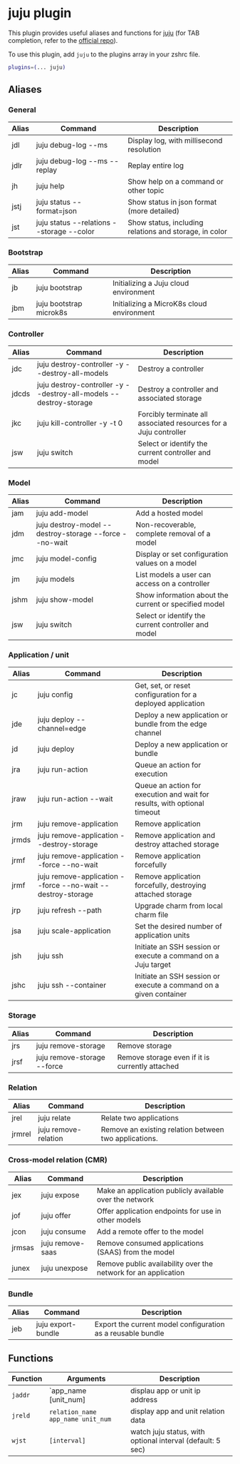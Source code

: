 # juju plugin

This plugin provides useful aliases and functions for [juju](https://juju.is/)
(for TAB completion, refer to the 
[official repo](https://github.com/juju/juju/blob/develop/etc/bash_completion.d/juju)).

To use this plugin, add `juju` to the plugins array in your zshrc file.

```zsh
plugins=(... juju)
```

## Aliases

### General
| Alias | Command                                                | Description                                                               |
|-------|--------------------------------------------------------|---------------------------------------------------------------------------|
| jdl   | juju debug-log --ms                                    | Display log, with millisecond resolution                                  |
| jdlr  | juju debug-log --ms --replay                           | Replay entire log                                                         |
| jh    | juju help                                              | Show help on a command or other topic                                     |
| jstj  | juju status --format=json                              | Show status in json format (more detailed)                                |
| jst   | juju status --relations --storage --color              | Show status, including relations and storage, in color                    |

### Bootstrap
| Alias | Command                                                | Description                                                               |
|-------|--------------------------------------------------------|---------------------------------------------------------------------------|
| jb    | juju bootstrap                                         | Initializing a Juju cloud environment                                     |
| jbm   | juju bootstrap microk8s                                | Initializing a MicroK8s cloud environment                                 |

### Controller
| Alias | Command                                                | Description                                                               |
|-------|--------------------------------------------------------|---------------------------------------------------------------------------|
| jdc   | juju destroy-controller -y --destroy-all-models        | Destroy a controller                                                      |
| jdcds | juju destroy-controller -y --destroy-all-models --destroy-storage | Destroy a controller and associated storage                    |
| jkc   | juju kill-controller -y -t 0                           | Forcibly terminate all associated resources for a Juju controller         |
| jsw   | juju switch                                            | Select or identify the current controller and model                       |

### Model
| Alias | Command                                                | Description                                                               |
|-------|--------------------------------------------------------|---------------------------------------------------------------------------|
| jam   | juju add-model                                         | Add a hosted model                                                        |
| jdm   | juju destroy-model --destroy-storage --force --no-wait | Non-recoverable, complete removal of a model                              |
| jmc   | juju model-config                                      | Display or set configuration values on a model                            |
| jm    | juju models                                            | List models a user can access on a controller                             |
| jshm  | juju show-model                                        | Show information about the current or specified model                     |
| jsw   | juju switch                                            | Select or identify the current controller and model                       |

### Application / unit
| Alias | Command                                                | Description                                                               |
|-------|--------------------------------------------------------|---------------------------------------------------------------------------|
| jc    | juju config                                            | Get, set, or reset configuration for a deployed application               |
| jde   | juju deploy --channel=edge                             | Deploy a new application or bundle from the edge channel                  |
| jd    | juju deploy                                            | Deploy a new application or bundle                                        |
| jra   | juju run-action                                        | Queue an action for execution                                             |
| jraw  | juju run-action --wait                                 | Queue an action for execution and wait for results, with optional timeout |
| jrm   | juju remove-application                                | Remove application                                                        |
| jrmds | juju remove-application --destroy-storage              | Remove application and destroy attached storage                           |
| jrmf  | juju remove-application --force --no-wait              | Remove application forcefully                                             |
| jrmf  | juju remove-application --force --no-wait --destroy-storage | Remove application forcefully, destroying attached storage           |
| jrp   | juju refresh --path                                    | Upgrade charm from local charm file                                       |
| jsa   | juju scale-application                                 | Set the desired number of application units                               |
| jsh   | juju ssh                                               | Initiate an SSH session or execute a command on a Juju target             |
| jshc  | juju ssh --container                                   | Initiate an SSH session or execute a command on a given container         |

### Storage
| Alias | Command                                                | Description                                                               |
|-------|--------------------------------------------------------|---------------------------------------------------------------------------|
| jrs   | juju remove-storage                                    | Remove storage                                                            |
| jrsf  | juju remove-storage --force                            | Remove storage even if it is currently attached                           |


### Relation
| Alias  | Command                                               | Description                                                               |
|--------|-------------------------------------------------------|---------------------------------------------------------------------------|
| jrel   | juju relate                                           | Relate two applications                                                   |
| jrmrel | juju remove-relation                                  | Remove an existing relation between two applications.                     |

### Cross-model relation (CMR)
| Alias  | Command                                               | Description                                                               |
|--------|-------------------------------------------------------|---------------------------------------------------------------------------|
| jex    | juju expose                                           | Make an application publicly available over the network                   |
| jof    | juju offer                                            | Offer application endpoints for use in other models                       |
| jcon   | juju consume                                          | Add a remote offer to the model                                           |
| jrmsas | juju remove-saas                                      | Remove consumed applications (SAAS) from the model                        |
| junex  | juju unexpose                                         | Remove public availability over the network for an application            |

### Bundle
| Alias | Command                                                | Description                                                               |
|-------|--------------------------------------------------------|---------------------------------------------------------------------------|
| jeb   | juju export-bundle                                     | Export the current model configuration as a reusable bundle               |

## Functions

| Function | Arguments                         | Description                                                |
|----------|-----------------------------------|------------------------------------------------------------|
| `jaddr`  | `app_name [unit_num]              | displau app or unit ip address                             |
| `jreld`  | `relation_name app_name unit_num` | display app and unit relation data                         |
| `wjst`   | `[interval]`                      | watch juju status, with optional interval (default: 5 sec) |

